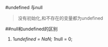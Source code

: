 #undefined 与null
>没有初始化,和不存在的变量都为undefined

##null和undefined的区别
   1. 1*undefined = NaN; 1*null = 0;